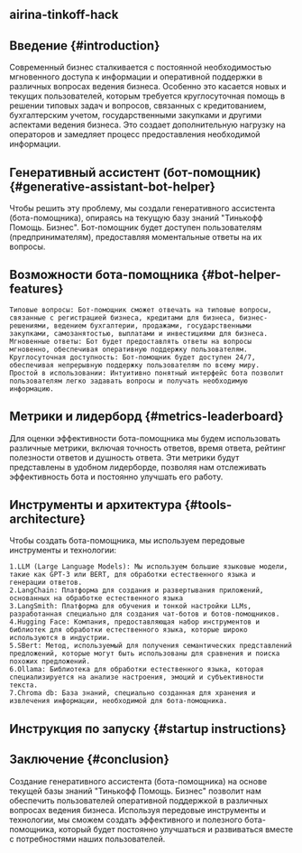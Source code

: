 
airina-tinkoff-hack
-----
Введение {#introduction}
-----

Современный бизнес сталкивается с постоянной необходимостью мгновенного доступа к информации и оперативной поддержки в различных вопросах ведения бизнеса. Особенно это касается новых и текущих пользователей, которым требуется круглосуточная помощь в решении типовых задач и вопросов, связанных с кредитованием, бухгалтерским учетом, государственными закупками и другими аспектами ведения бизнеса. Это создает дополнительную нагрузку на операторов и замедляет процесс предоставления необходимой информации.

Генеративный ассистент (бот-помощник) {#generative-assistant-bot-helper}
-----
Чтобы решить эту проблему, мы  создали генеративного ассистента (бота-помощника), опираясь на текущую базу знаний "Тинькофф Помощь. Бизнес". Бот-помощник будет доступен  пользователям (предпринимателям), предоставляя моментальные ответы на их вопросы.

Возможности бота-помощника {#bot-helper-features}
-----
    Типовые вопросы: Бот-помощник сможет отвечать на типовые вопросы, связанные с регистрацией бизнеса, кредитами для бизнеса, бизнес-решениями, ведением бухгалтерии, продажами, государственными закупками, самозанятостью, выплатами и инвестициями для бизнеса.
    Мгновенные ответы: Бот будет предоставлять ответы на вопросы мгновенно, обеспечивая оперативную поддержку пользователям.
    Круглосуточная доступность: Бот-помощник будет доступен 24/7, обеспечивая непрерывную поддержку пользователям по всему миру.
    Простой в использовании: Интуитивно понятный интерфейс бота позволит пользователям легко задавать вопросы и получать необходимую информацию.


Метрики и лидерборд {#metrics-leaderboard}
-----
Для оценки эффективности бота-помощника мы будем использовать различные метрики, включая точность ответов, время ответа, рейтинг полезности ответов и душность ответа. Эти метрики будут представлены в удобном лидерборде, позволяя нам отслеживать эффективность бота и постоянно улучшать его работу.

Инструменты и архитектура {#tools-architecture}
-----
Чтобы создать бота-помощника, мы используем передовые инструменты и технологии:

    1.LLM (Large Language Models): Мы используем большие языковые модели, такие как GPT-3 или BERT, для обработки естественного языка и генерации ответов.
    2.LangСhain: Платформа для создания и развертывания приложений, основанных на обработке естественного языка
    3.LangSmith: Платформа для обучения и тонкой настройки LLMs, разработанная специально для создания чат-ботов и ботов-помощников.
    4.Hugging Face: Компания, предоставляющая набор инструментов и библиотек для обработки естественного языка, которые широко используются в индустрии.
    5.SBert: Метод, используемый для получения семантических представлений предложений, которые могут быть использованы для сравнения и поиска похожих предложений.
    6.Ollama: Библиотека для обработки естественного языка, которая специализируется на анализе настроения, эмоций и субъективности текста.
    7.Chroma db: База знаний, специально созданная для хранения и извлечения информации, необходимой для бота-помощника.



Инструкция по запуску {#startup instructions}
-----

Заключение {#conclusion}
-----
Создание генеративного ассистента (бота-помощника) на основе текущей базы знаний "Тинькофф Помощь. Бизнес" позволит нам обеспечить  пользователей оперативной поддержкой в различных вопросах ведения бизнеса. Используя передовые инструменты и технологии, мы сможем создать эффективного и полезного бота-помощника, который будет постоянно улучшаться и развиваться вместе с потребностями наших пользователей.